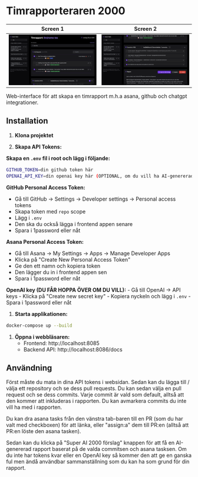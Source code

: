 # Timrapporteraren 2000

| Screen 1 | Screen 2 |
| ---- | ---- |
| ![Timrapporteraren 2000](./.github/screenshots/s1.png) | ![Timrapporteraren 2000](./.github/screenshots/s2.png) |

Web-interface för att skapa en timrapport m.h.a asana, github och chatgpt integrationer.

## Installation

1. **Klona projektet**

2. **Skapa API Tokens:**

**Skapa en `.env` fil i root och lägg i följande:**
```bash
GITHUB_TOKEN=din github token här
OPENAI_API_KEY=din openai key här (OPTIONAL, om du vill ha AI-genererade rapporter)
```

**GitHub Personal Access Token:**
   - Gå till GitHub → Settings → Developer settings → Personal access tokens
   - Skapa token med `repo` scope
   - Lägg i `.env`
   - Den ska du också lägga i frontend appen senare
   - Spara i 1password eller nåt
   
**Asana Personal Access Token:**
   - Gå till Asana → My Settings → Apps → Manage Developer Apps
   - Klicka på "Create New Personal Access Token"
   - Ge den ett namn och kopiera token
   - Den lägger du in i frontend appen sen
   - Spara i 1password eller nåt
  
**OpenAI key (DU FÅR HOPPA ÖVER OM DU VILL):**
    - Gå till OpenAI → API keys
    - Klicka på "Create new secret key"
    - Kopiera nyckeln och lägg i `.env`
    - Spara i 1password eller nåt

1. **Starta applikationen:**
```bash
docker-compose up --build
```

1. **Öppna i webbläsaren:**
   - Frontend: http://localhost:8085
   - Backend API: http://localhost:8086/docs

## Användning
Först måste du mata in dina API tokens i websidan. Sedan kan du lägga till / välja ett repository och se dess pull requests. 
Du kan sedan välja en pull request och se dess commits. Varje commit är vald som default, alltså att den kommer att inkluderas i rapporten. Du kan avmarkera commits du inte vill ha med i rapporten.

Du kan dra asana tasks från den vänstra tab-baren till en PR (som du har valt med checkboxen) för att länka, eller "assign:a" dem till PR:en (alltså att PR:en löste den asana tasken).

Sedan kan du klicka på "Super AI 2000 förslag" knappen för att få en AI-genererad rapport baserat på de valda commitsen och asana tasksen. Om du inte har tokens kvar eller en OpenAI key så kommer den att ge en ganska ful men ändå användbar sammanställning som du kan ha som grund för din rapport.

